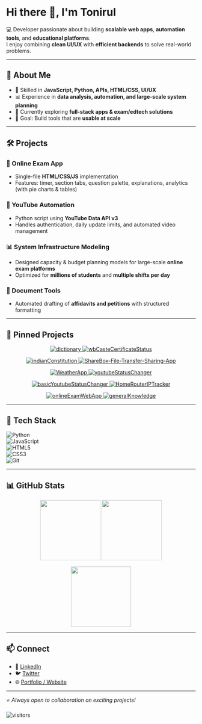 # Hi there 👋, I'm Tonirul

💻 Developer passionate about building **scalable web apps**, **automation tools**, and **educational platforms**.  
I enjoy combining **clean UI/UX** with **efficient backends** to solve real-world problems.  

---

## 🚀 About Me
- 🔧 Skilled in **JavaScript, Python, APIs, HTML/CSS, UI/UX**  
- 📊 Experience in **data analysis, automation, and large-scale system planning**  
- 🌱 Currently exploring **full-stack apps & exam/edtech solutions**  
- 🎯 Goal: Build tools that are **usable at scale**  

---

## 🛠️ Projects
### 📘 Online Exam App  
- Single-file **HTML/CSS/JS** implementation  
- Features: timer, section tabs, question palette, explanations, analytics (with pie charts & tables)  

### 🤖 YouTube Automation  
- Python script using **YouTube Data API v3**  
- Handles authentication, daily update limits, and automated video management  

### 📊 System Infrastructure Modeling  
- Designed capacity & budget planning models for large-scale **online exam platforms**  
- Optimized for **millions of students** and **multiple shifts per day**  

### 📄 Document Tools  
- Automated drafting of **affidavits and petitions** with structured formatting  

---

## 📌 Pinned Projects
<p align="center">
  <a href="https://github.com/tonirul/dictionary">
    <img src="https://github-readme-stats.vercel.app/api/pin/?username=tonirul&repo=dictionary&theme=tokyonight" alt="dictionary"/>
  </a>
  <a href="https://github.com/tonirul/wbCasteCertificateStatus">
    <img src="https://github-readme-stats.vercel.app/api/pin/?username=tonirul&repo=wbCasteCertificateStatus&theme=tokyonight" alt="wbCasteCertificateStatus"/>
  </a>
</p>

<p align="center">
  <a href="https://github.com/tonirul/indianConstitution">
    <img src="https://github-readme-stats.vercel.app/api/pin/?username=tonirul&repo=indianConstitution&theme=tokyonight" alt="indianConstitution"/>
  </a>
  <a href="https://github.com/tonirul/ShareBox-File-Transfer-Sharing-App">
    <img src="https://github-readme-stats.vercel.app/api/pin/?username=tonirul&repo=ShareBox-File-Transfer-Sharing-App&theme=tokyonight" alt="ShareBox-File-Transfer-Sharing-App"/>
  </a>
</p>

<p align="center">
  <a href="https://github.com/tonirul/WeatherApp">
    <img src="https://github-readme-stats.vercel.app/api/pin/?username=tonirul&repo=WeatherApp&theme=tokyonight" alt="WeatherApp"/>
  </a>
  <a href="https://github.com/tonirul/youtubeStatusChanger">
    <img src="https://github-readme-stats.vercel.app/api/pin/?username=tonirul&repo=youtubeStatusChanger&theme=tokyonight" alt="youtubeStatusChanger"/>
  </a>
</p>

<p align="center">
  <a href="https://github.com/tonirul/basicYoutubeStatusChanger">
    <img src="https://github-readme-stats.vercel.app/api/pin/?username=tonirul&repo=basicYoutubeStatusChanger&theme=tokyonight" alt="basicYoutubeStatusChanger"/>
  </a>
  <a href="https://github.com/tonirul/HomeRouterIPTracker">
    <img src="https://github-readme-stats.vercel.app/api/pin/?username=tonirul&repo=HomeRouterIPTracker&theme=tokyonight" alt="HomeRouterIPTracker"/>
  </a>
</p>

<p align="center">
  <a href="https://github.com/tonirul/onlineExamWebApp">
    <img src="https://github-readme-stats.vercel.app/api/pin/?username=tonirul&repo=onlineExamWebApp&theme=tokyonight" alt="onlineExamWebApp"/>
  </a>
  <a href="https://github.com/tonirul/generalKnowledge">
    <img src="https://github-readme-stats.vercel.app/api/pin/?username=tonirul&repo=generalKnowledge&theme=tokyonight" alt="generalKnowledge"/>
  </a>
</p>


---

## 🧰 Tech Stack
![Python](https://img.shields.io/badge/-Python-3776AB?style=for-the-badge&logo=python&logoColor=white)  
![JavaScript](https://img.shields.io/badge/-JavaScript-F7DF1E?style=for-the-badge&logo=javascript&logoColor=black)  
![HTML5](https://img.shields.io/badge/-HTML5-E34F26?style=for-the-badge&logo=html5&logoColor=white)  
![CSS3](https://img.shields.io/badge/-CSS3-1572B6?style=for-the-badge&logo=css3&logoColor=white)  
![Git](https://img.shields.io/badge/-Git-F05032?style=for-the-badge&logo=git&logoColor=white)  

---

## 📊 GitHub Stats
<p align="center">
  <img src="https://github-readme-stats.vercel.app/api?username=tonirul&show_icons=true&theme=tokyonight" height="160px"/>
  <img src="https://github-readme-stats.vercel.app/api/top-langs/?username=tonirul&layout=compact&theme=tokyonight" height="160px"/>
</p>

<p align="center">
  <img src="https://github-readme-streak-stats.herokuapp.com/?user=tonirul&theme=tokyonight" height="160px"/>
</p>

---

## 📫 Connect
- 💼 [LinkedIn](https://www.linkedin.com/in/tonirul-islam-2279b224a/)  
- 🐦 [Twitter](https://x.com/TonirulIsl1722)  
- 🌐 [Portfolio / Website](#)  

---

⭐️ *Always open to collaboration on exciting projects!*  
<br>
![visitors](https://visitor-badge.laobi.icu/badge?page_id=tonirul.tonirul)
